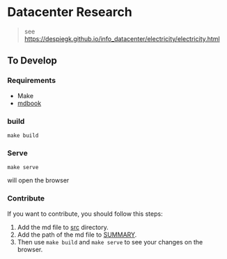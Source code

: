 # Datacenter Research

> see https://despiegk.github.io/info_datacenter/electricity/electricity.html

## To Develop 

### Requirements

- Make
- [mdbook](https://rust-lang.github.io/mdBook/guide/installation.html)

### build

`make build`

### Serve

`make serve`

will open the browser  

### Contribute

If you want to contribute, you should follow this steps:

1. Add the md file to [src](./src) directory.
2. Add the path of the md file to [SUMMARY](./src/SUMMARY.md).
3. Then use `make build` and `make serve` to see your changes on the browser.
